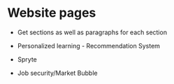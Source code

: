 # Website pages

* Get sections as well as paragraphs for each section

* Personalized learning - Recommendation System
* Spryte
* Job security/Market Bubble
